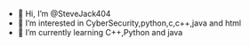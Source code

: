 - 👋 Hi, I’m @SteveJack404
- 👀 I’m interested in CyberSecurity,python,c,c++,java and html
- 🌱 I’m currently learning C++,Python and java




